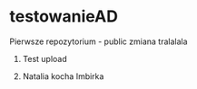 # testowanieAD
Pierwsze repozytorium - public
zmiana tralalala
1. Test upload

2. Natalia kocha Imbirka

